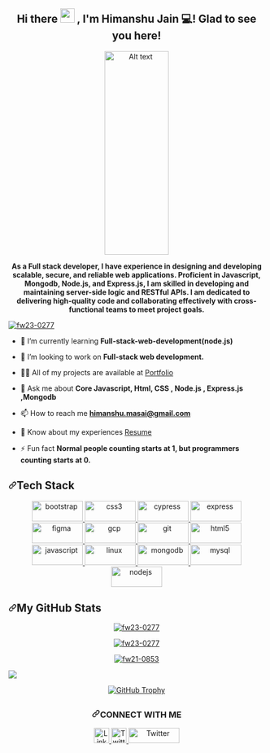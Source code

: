 <h2 align="center">
  Hi there <img src="https://media.giphy.com/media/hvRJCLFzcasrR4ia7z/giphy.gif" width="28"> , I'm Himanshu Jain 💻! Glad to see you here!
</h2>
<p dir="auto" align="center"><a target="_blank" rel="noopener noreferrer" href="https://camo.githubusercontent.com/683e2187241c641430216c864ce93fc5a0e0dfb232c5a01d1c54b54d63aa8cb2/68747470733a2f2f63646e2e6472696262626c652e636f6d2f75736572732f313136323037372f73637265656e73686f74732f333834383931342f70726f6772616d6d65722e676966"><img src="https://camo.githubusercontent.com/683e2187241c641430216c864ce93fc5a0e0dfb232c5a01d1c54b54d63aa8cb2/68747470733a2f2f63646e2e6472696262626c652e636f6d2f75736572732f313136323037372f73637265656e73686f74732f333834383931342f70726f6772616d6d65722e676966" alt="Alt text" width="50%" height="400/" style="max-width: 100%;"></a></p>
<p align="center" dir="auto"><b>As a Full stack developer, I have experience in designing and developing scalable, secure, and reliable web applications. Proficient in Javascript, Mongodb, Node.js, and Express.js, I am skilled in developing and maintaining server-side logic and RESTful APIs. I am dedicated to delivering high-quality code and collaborating effectively with cross-functional teams to meet project goals.</b></p>
 <p dir="auto"><a target="_blank" rel="noopener noreferrer nofollow" href="https://camo.githubusercontent.com/8817cf37bc8f111e0eb84cc8dcbe8cba7508e9ed0bbf872fbf827bf1c3be57b9/68747470733a2f2f6b6f6d617265762e636f6d2f67687076632f3f757365726e616d653d667732332d30323737266c6162656c3d50726f66696c65253230766965777326636f6c6f723d306537356236267374796c653d666c6174"><img src="https://camo.githubusercontent.com/8817cf37bc8f111e0eb84cc8dcbe8cba7508e9ed0bbf872fbf827bf1c3be57b9/68747470733a2f2f6b6f6d617265762e636f6d2f67687076632f3f757365726e616d653d667732332d30323737266c6162656c3d50726f66696c65253230766965777326636f6c6f723d306537356236267374796c653d666c6174" alt="fw23-0277" data-canonical-src="https://komarev.com/ghpvc/?username=fw23-0277&amp;label=Profile%20views&amp;color=0e75b6&amp;style=flat" style="max-width: 100%;"></a></p> 

     
      
<ul dir="auto">
<li>
<p dir="auto"><g-emoji class="g-emoji" alias="seedling" fallback-src="https://github.githubassets.com/images/icons/emoji/unicode/1f331.png">🌱</g-emoji> I’m currently learning <strong>Full-stack-web-development(node.js)</strong></p>
</li>
<li>
<p dir="auto"><g-emoji class="g-emoji" alias="dancers" fallback-src="https://github.githubassets.com/images/icons/emoji/unicode/1f46f.png">👯</g-emoji> I’m looking to work on <strong>Full-stack web development.</strong></p>
</li>
<li>
<p dir="auto"><g-emoji class="g-emoji" alias="man_technologist" fallback-src="https://github.githubassets.com/images/icons/emoji/unicode/1f468-1f4bb.png">👨‍💻</g-emoji> All of my projects are available at <a href="https://himanshuj0311.github.io/" rel="nofollow">Portfolio</a></p>
</li>
<li>
<p dir="auto"><g-emoji class="g-emoji" alias="speech_balloon" fallback-src="https://github.githubassets.com/images/icons/emoji/unicode/1f4ac.png">💬</g-emoji> Ask me about <strong>Core Javascript, Html, CSS , Node.js , Express.js ,Mongodb</strong></p>
</li>
<li>
<p dir="auto"><g-emoji class="g-emoji" alias="mailbox" fallback-src="https://github.githubassets.com/images/icons/emoji/unicode/1f4eb.png">📫</g-emoji> How to reach me <strong><a href="mailto:himanshu.masai@gmail.com">himanshu.masai@gmail.com</a></strong></p>
</li>
<li>
<p dir="auto"><g-emoji class="g-emoji" alias="page_facing_up" fallback-src="https://github.githubassets.com/images/icons/emoji/unicode/1f4c4.png">📄</g-emoji> Know about my experiences <a href="https://drive.google.com/file/d/1xgiS4mSRuqUEIqbGOaBm_tFcE8td4l3A/view?usp=sharing" rel="nofollow">Resume</a></p>
</li>
<li>
<p dir="auto"><g-emoji class="g-emoji" alias="zap" fallback-src="https://github.githubassets.com/images/icons/emoji/unicode/26a1.png">⚡</g-emoji> Fun fact <strong>Normal people counting starts at 1, but programmers counting starts at 0.</strong></p>
</li>
</ul>
<h2 dir="auto"><a id="user-content-tech-stack" class="anchor" aria-hidden="true" href="#tech-stack"><svg class="octicon octicon-link" viewBox="0 0 16 16" version="1.1" width="16" height="16" aria-hidden="true"><path d="m7.775 3.275 1.25-1.25a3.5 3.5 0 1 1 4.95 4.95l-2.5 2.5a3.5 3.5 0 0 1-4.95 0 .751.751 0 0 1 .018-1.042.751.751 0 0 1 1.042-.018 1.998 1.998 0 0 0 2.83 0l2.5-2.5a2.002 2.002 0 0 0-2.83-2.83l-1.25 1.25a.751.751 0 0 1-1.042-.018.751.751 0 0 1-.018-1.042Zm-4.69 9.64a1.998 1.998 0 0 0 2.83 0l1.25-1.25a.751.751 0 0 1 1.042.018.751.751 0 0 1 .018 1.042l-1.25 1.25a3.5 3.5 0 1 1-4.95-4.95l2.5-2.5a3.5 3.5 0 0 1 4.95 0 .751.751 0 0 1-.018 1.042.751.751 0 0 1-1.042.018 1.998 1.998 0 0 0-2.83 0l-2.5 2.5a1.998 1.998 0 0 0 0 2.83Z"></path></svg></a>Tech Stack</h2>
 
<p align="center" justify-content="space-between" padding-left=100 padding-right=100> <a href="https://getbootstrap.com" target="_blank" rel="noreferrer">
        <img src="https://img.shields.io/badge/HTML%205-informational?style=for-the-badge&amp;logo=html5&amp;logoColor=white&amp;color=E34F26"
            alt="bootstrap" width="100" height="40" /> </a> <a href="https://www.w3schools.com/css/" target="_blank"
        rel="noreferrer"> 
         <img
            src="https://img.shields.io/badge/CSS3-informational?style=for-the-badge&amp;logo=css3&amp;logoColor=white&amp;color=1572B6"
            alt="css3" width="100" height="40" /> </a> <a href="https://www.cypress.io" target="_blank" rel="noreferrer">
        <img src="https://img.shields.io/badge/JavaScript-informational?style=for-the-badge&amp;logo=javascript&amp;logoColor=white&amp;color=F7DF1E"
            alt="cypress" width="100" height="40" /> </a> <a href="https://expressjs.com" target="_blank"
        rel="noreferrer"> <img
            src="https://img.shields.io/badge/bootstrap-%23563D7C.svg?style=for-the-badge&logo=bootstrap&logoColor=white"
            alt="express" width="100" height="40" /> </a> <a href="https://www.figma.com/" target="_blank"
        rel="noreferrer"> <img src="https://img.shields.io/badge/node.js-6DA55F?style=for-the-badge&logo=node.js&logoColor=white" alt="figma" width="100"
            height="40" /> </a> <a href="https://cloud.google.com" target="_blank" rel="noreferrer"> <img
            src="https://img.shields.io/badge/express.js-%23404d59.svg?style=for-the-badge&logo=express&logoColor=%2361DAFB" alt="gcp" width="100"
            height="40" /> </a> <a href="https://git-scm.com/" target="_blank" rel="noreferrer"> <img
            src="https://img.shields.io/badge/Git-informational?style=for-the-badge&logo=git&logoColor=white&color=F05032" alt="git" width="100" height="40" /> </a> <a
        href="https://www.w3.org/html/" target="_blank" rel="noreferrer"> <img
            src="https://img.shields.io/badge/JWT-black?style=for-the-badge&logo=JSON%20web%20tokens"
            alt="html5" width="100" height="40" /> </a> <a href="https://developer.mozilla.org/en-US/docs/Web/JavaScript"
        target="_blank" rel="noreferrer"> <img
            src="https://img.shields.io/badge/NPM-%23CB3837.svg?style=for-the-badge&logo=npm&logoColor=white"
            alt="javascript" width="100" height="40" /> </a> <a href="https://www.linux.org/" target="_blank"
        rel="noreferrer"> <img
            src="https://img.shields.io/badge/NODEMON-%23323330.svg?style=for-the-badge&logo=nodemon&logoColor=%BBDEAD" alt="linux"
            width="100" height="40" /> </a> <a href="https://www.mongodb.com/" target="_blank" rel="noreferrer"> <img
            src="https://img.shields.io/badge/Socket.io-black?style=for-the-badge&logo=socket.io&badgeColor=010101"
            alt="mongodb" width="100" height="40" /> </a> <a href="https://www.mysql.com/" target="_blank"
        rel="noreferrer"> <img
            src="https://img.shields.io/badge/MongoDB-%234ea94b.svg?style=for-the-badge&logo=mongodb&logoColor=white"
            alt="mysql" width="100" height="40" /> </a> <a href="https://nodejs.org" target="_blank" rel="noreferrer">
        <img src="https://img.shields.io/badge/Postman-informational?style=for-the-badge&amp;logo=postman&amp;logoColor=white&amp;color=FF6C37"
            alt="nodejs" width="100" height="40" /> </a> <a href="https://www.postgresql.org" target="_blank"
        rel="noreferrer">  </a>
 </p>


<h2 dir="auto"><a id="user-content-my-github-stats" class="anchor" aria-hidden="true" href="#my-github-stats"><svg class="octicon octicon-link" viewBox="0 0 16 16" version="1.1" width="16" height="16" aria-hidden="true"><path d="m7.775 3.275 1.25-1.25a3.5 3.5 0 1 1 4.95 4.95l-2.5 2.5a3.5 3.5 0 0 1-4.95 0 .751.751 0 0 1 .018-1.042.751.751 0 0 1 1.042-.018 1.998 1.998 0 0 0 2.83 0l2.5-2.5a2.002 2.002 0 0 0-2.83-2.83l-1.25 1.25a.751.751 0 0 1-1.042-.018.751.751 0 0 1-.018-1.042Zm-4.69 9.64a1.998 1.998 0 0 0 2.83 0l1.25-1.25a.751.751 0 0 1 1.042.018.751.751 0 0 1 .018 1.042l-1.25 1.25a3.5 3.5 0 1 1-4.95-4.95l2.5-2.5a3.5 3.5 0 0 1 4.95 0 .751.751 0 0 1-.018 1.042.751.751 0 0 1-1.042.018 1.998 1.998 0 0 0-2.83 0l-2.5 2.5a1.998 1.998 0 0 0 0 2.83Z"></path></svg></a>My GitHub Stats</h2>
<p align="center" dir="auto"><a target="_blank" rel="noopener noreferrer nofollow" href=""><img align="center" alt="fw23-0277" src="https://github-readme-stats.vercel.app/api/top-langs?username=Himanshuj0311&amp;show_icons=true&amp;locale=en&amp;layout=compact&amp;theme=dark" style="max-width: 100%;"></a></p>

<p align="center" dir="auto"><a target="_blank" rel="noopener noreferrer nofollow" href=""><img align="center" alt="fw23-0277" src="https://github-readme-stats.vercel.app/api?username=Himanshuj0311&amp;show_icons=true&amp;locale=en&amp;theme=dark" style="max-width: 100%;"></a></p>

<p align="center" dir="auto"><a target="_blank" rel="noopener noreferrer nofollow" href=""><img align="center" alt="fw21-0853" src="https://github-readme-streak-stats.herokuapp.com/?user=Himanshuj0311&amp;theme=dark" style="max-width: 100%;"></a></p>
 
<p dir="auto"><a href="https://github.com/ashutosh00710/github-readme-activity-graph"><img src="https://github-readme-activity-graph.cyclic.app/graph?username=himanshuj0311&amp;bg_color=110e0f&amp;color=1ee3e6&amp;line=28e63f&amp;point=e13214&amp;area=true&amp;hide_border=true" data-canonical-src="https://github-readme-activity-graph.cyclic.app/graph?username=Himanshuj0311&amp;bg_color=110e0f&amp;color=1ee3e6&amp;line=28e63f&amp;point=e13214&amp;area=true&amp;hide_border=true" style="max-width: 100%;"></a></p>
<div align="center" dir="auto">
  <a href="https://github.com/ryo-ma/github-profile-trophy">
    <img src="https://github-profile-trophy.vercel.app/?username=Himanshuj0311&amp;theme=darkhub&amp;margin-w=15" alt="GitHub Trophy" data-canonical-src="https://github-profile-trophy.vercel.app/?username=Himanshuj0311&amp;theme=darkhub&amp;margin-w=15" style="max-width: 100%;">
  </a>
</div>
<h2 dir="auto"></h2><h3 align="Center" dir="auto"><a id="user-content-connect-with-me" class="anchor" aria-hidden="true" href="#connect-with-me"><svg class="octicon octicon-link" viewBox="0 0 16 16" version="1.1" width="16" height="16" aria-hidden="true"><path d="m7.775 3.275 1.25-1.25a3.5 3.5 0 1 1 4.95 4.95l-2.5 2.5a3.5 3.5 0 0 1-4.95 0 .751.751 0 0 1 .018-1.042.751.751 0 0 1 1.042-.018 1.998 1.998 0 0 0 2.83 0l2.5-2.5a2.002 2.002 0 0 0-2.83-2.83l-1.25 1.25a.751.751 0 0 1-1.042-.018.751.751 0 0 1-.018-1.042Zm-4.69 9.64a1.998 1.998 0 0 0 2.83 0l1.25-1.25a.751.751 0 0 1 1.042.018.751.751 0 0 1 .018 1.042l-1.25 1.25a3.5 3.5 0 1 1-4.95-4.95l2.5-2.5a3.5 3.5 0 0 1 4.95 0 .751.751 0 0 1-.018 1.042.751.751 0 0 1-1.042.018 1.998 1.998 0 0 0-2.83 0l-2.5 2.5a1.998 1.998 0 0 0 0 2.83Z"></path></svg></a>CONNECT WITH ME</h3>
<p align="left" dir="auto">
</p><div align="center" dir="auto">
    <a href="https://www.linkedin.com/in/himanshu-jain-b14b53246?original_referer=https%3A%2F%2Fwww.google.com%2F" rel="nofollow">
        <img src="https://camo.githubusercontent.com/9354d286708efe5450394771240324309cd530a93524c988d92296fa01b4bd7e/68747470733a2f2f696d672e69636f6e73382e636f6d2f636f6c6f722f34382f3030303030302f6c696e6b6564696e2e706e67" alt="LinkedIn" height="30" width="30" data-canonical-src="https://img.icons8.com/color/48/000000/linkedin.png" style="max-width: 100%;">
    </a>
    <a href="https://twitter.com/@himansh17794519" rel="nofollow">
        <img src="https://camo.githubusercontent.com/5b3c84ab5053790df98750af5c36c60fb05058f6f2d9f62e94cf48e3650cc4bc/68747470733a2f2f696d672e69636f6e73382e636f6d2f636f6c6f722f34382f3030303030302f747769747465722e706e67" alt="Twitter" height="30" width="30" data-canonical-src="https://img.icons8.com/color/48/000000/twitter.png" style="max-width: 100%;">
    </a>
  <a href="https://himanshuj0311.github.io/" rel="nofollow">
        <img src="https://img.shields.io/static/v1?color=%237733ff&label=Website&message=Portfolio&style=flat&logo=amp&logoColor=ffffff&labelColor=161937" alt="Twitter" height="30" width="100" data-canonical-src="https://img.shields.io/static/v1?color=%237733ff&label=Website&message=Portfolio&style=flat&logo=amp&logoColor=ffffff&labelColor=161937"  width="300">
    </a>
</div>
</article>
